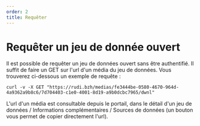 ```yaml
---
order: 2
title: Requêter
---
```


# Requêter un jeu de donnée ouvert

Il est possible de requêter un jeu de données ouvert sans être authentifié.
Il suffit de faire un GET sur l'url d'un média du jeu de données. Vous trouverez ci-dessous un exemple de requête :

```
curl -v -X GET "https://rudi.bzh/medias/fe3444be-0580-4670-964d-4a9362a9b8c6/7d704403-c1e0-4001-8d19-a9b0dcbc7965/dwnl"
```

L'url d'un média est consultable depuis le portail, dans le détail d'un jeu de données / Informations complémentaires / Sources de données (un bouton vous permet de copier directement l'url).
